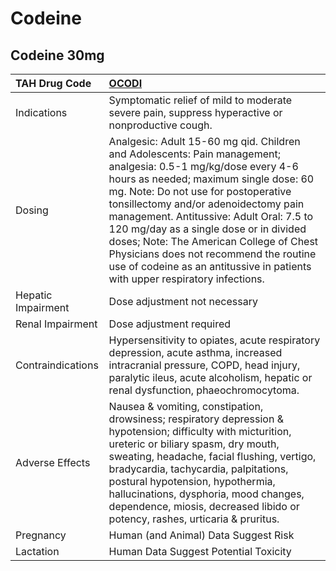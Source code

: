 # Codeine

## Codeine 30mg

| TAH Drug Code      | [OCODI](https://www.tahsda.org.tw/drugs/hissearch.php?drug_code=OCODI)                                                                                                                                                                                                                                                                                                                                                                                                                             |
|:-------------------|:---------------------------------------------------------------------------------------------------------------------------------------------------------------------------------------------------------------------------------------------------------------------------------------------------------------------------------------------------------------------------------------------------------------------------------------------------------------------------------------------------|
| Indications        | Symptomatic relief of mild to moderate severe pain, suppress hyperactive or nonproductive cough.                                                                                                                                                                                                                                                                                                                                                                                                   |
| Dosing             | Analgesic: Adult 15-60 mg qid. Children and Adolescents: Pain management; analgesia: 0.5-1 mg/kg/dose every 4-6 hours as needed; maximum single dose: 60 mg. Note: Do not use for postoperative tonsillectomy and/or adenoidectomy pain management. Antitussive: Adult Oral: 7.5 to 120 mg/day as a single dose or in divided doses; Note: The American College of Chest Physicians does not recommend the routine use of codeine as an antitussive in patients with upper respiratory infections. |
| Hepatic Impairment | Dose adjustment not necessary                                                                                                                                                                                                                                                                                                                                                                                                                                                                      |
| Renal Impairment   | Dose adjustment required                                                                                                                                                                                                                                                                                                                                                                                                                                                                           |
| Contraindications  | Hypersensitivity to opiates, acute respiratory depression, acute asthma, increased intracranial pressure, COPD, head injury, paralytic ileus, acute alcoholism, hepatic or renal dysfunction, phaeochromocytoma.                                                                                                                                                                                                                                                                                   |
| Adverse Effects    | Nausea & vomiting, constipation, drowsiness; respiratory depression & hypotension; difficulty with micturition, ureteric or biliary spasm, dry mouth, sweating, headache, facial flushing, vertigo, bradycardia, tachycardia, palpitations, postural hypotension, hypothermia, hallucinations, dysphoria, mood changes, dependence, miosis, decreased libido or potency, rashes, urticaria & pruritus.                                                                                             |
| Pregnancy          | Human (and Animal) Data Suggest Risk                                                                                                                                                                                                                                                                                                                                                                                                                                                               |
| Lactation          | Human Data Suggest Potential Toxicity                                                                                                                                                                                                                                                                                                                                                                                                                                                              |

